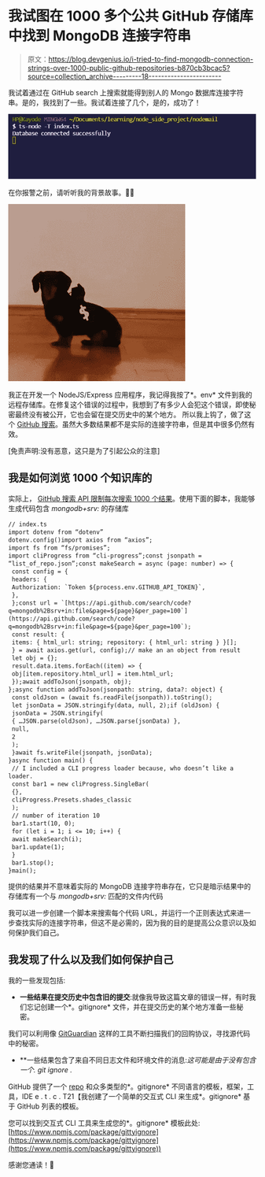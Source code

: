 # 我试图在 1000 多个公共 GitHub 存储库中找到 MongoDB 连接字符串

> 原文：<https://blog.devgenius.io/i-tried-to-find-mongodb-connection-strings-over-1000-public-github-repositories-b870cb3bcac5?source=collection_archive---------18----------------------->

我试着通过在 GitHub search 上搜索就能得到别人的 Mongo 数据库连接字符串。是的，我找到了一些。我试着连接了几个，是的，成功了！

![](img/7966b4cc940e8657232817f66e7ee6fc.png)

在你报警之前，请听听我的背景故事。🙏🏽

![](img/453f63ab74e6edcbc758b293ef44aca8.png)

我正在开发一个 NodeJS/Express 应用程序，我记得我按了*。env* 文件到我的远程存储库。在修复这个错误的过程中，我想到了有多少人会犯这个错误，即使秘密最终没有被公开，它也会留在提交历史中的某个地方。
所以我上钩了，做了这个 [GitHub 搜索](https://github.com/search?p=1&q=mongodb%2Bsrv%3A&type=Code)。虽然大多数结果都不是实际的连接字符串，但是其中很多仍然有效。

[免责声明:没有恶意，这只是为了引起公众的注意]

## 我是如何浏览 1000 个知识库的

实际上， [GitHub 搜索 API 限制每次搜索 1000 个结果](https://docs.github.com/en/rest/reference/search#about-the-search-api)。使用下面的脚本，我能够生成代码包含 *mongodb+srv:* 的存储库

```
// index.ts
import dotenv from “dotenv”
dotenv.config()import axios from “axios”;
import fs from “fs/promises”;
import cliProgress from “cli-progress”;const jsonpath = “list_of_repo.json”;const makeSearch = async (page: number) => {
 const config = {
 headers: {
 Authorization: `Token ${process.env.GITHUB_API_TOKEN}`,
 },
 };const url = `[https://api.github.com/search/code?q=mongodb%2Bsrv+in:file&page=${page}&per_page=100`](https://api.github.com/search/code?q=mongodb%2Bsrv+in:file&page=${page}&per_page=100`);
 const result: {
 items: { html_url: string; repository: { html_url: string } }[];
 } = await axios.get(url, config);// make an an object from result
 let obj = {};
 result.data.items.forEach((item) => {
 obj[item.repository.html_url] = item.html_url;
 });await addToJson(jsonpath, obj);
};async function addToJson(jsonpath: string, data?: object) {
 const oldJson = (await fs.readFile(jsonpath)).toString();
 let jsonData = JSON.stringify(data, null, 2);if (oldJson) {
 jsonData = JSON.stringify(
 { …JSON.parse(oldJson), …JSON.parse(jsonData) },
 null,
 2
 );
 }await fs.writeFile(jsonpath, jsonData);
}async function main() {
 // I included a CLI progress loader because, who doesn’t like a loader.
 const bar1 = new cliProgress.SingleBar(
 {},
 cliProgress.Presets.shades_classic
 );
 // number of iteration 10
 bar1.start(10, 0);
 for (let i = 1; i <= 10; i++) {
 await makeSearch(i);
 bar1.update(1);
 }
 bar1.stop();
}main();
```

提供的结果并不意味着实际的 MongoDB 连接字符串存在，它只是暗示结果中的存储库有一个与 *mongodb+srv:* 匹配的文件内代码

我可以进一步创建一个脚本来搜索每个代码 URL，并运行一个正则表达式来进一步查找实际的连接字符串，但这不是必需的，因为我的目的是提高公众意识以及如何保护我们自己。

## 我发现了什么以及我们如何保护自己

我的一些发现包括:

- **一些结果在提交历史中包含旧的提交**:就像我导致这篇文章的错误一样，有时我们忘记创建一个*。gitignore* 文件，并在提交历史的某个地方准备一些秘密。

我们可以利用像 [GitGuardian](https://www.gitguardian.com/) 这样的工具不断扫描我们的回购协议，寻找源代码中的秘密。

- **一些结果包含了来自不同日志文件和环境文件的消息:**这可能是由于没有包含一个*. git ignore .*

GitHub 提供了一个 [repo](https://github.com/github/gitignore) 和众多类型的*。gitignore* 不同语言的模板，框架，工具，IDE e . t . c .
T21【我创建了一个简单的交互式 CLI 来生成*。gitignore* 基于 GitHub 列表的模板。

您可以找到交互式 CLI 工具来生成您的*。gitignore* 模板此处:[https://www.npmjs.com/package/gittyignore](https://www.npmjs.com/package/gittyignore](https://www.npmjs.com/package/gittyignore))

感谢您通读！🤗